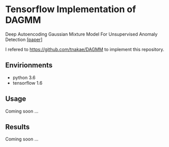# Tensorflow Implementation of DAGMM
Deep Autoencoding Gaussian Mixture Model For Unsupervised Anomaly Detection [[paper]](https://openreview.net/pdf?id=BJJLHbb0-)

I refered to https://github.com/tnakae/DAGMM to implement this repository. 


## Envirionments
* python 3.6
* tensorflow 1.6

## Usage
Coming soon ...

## Results 
Coming soon ...
